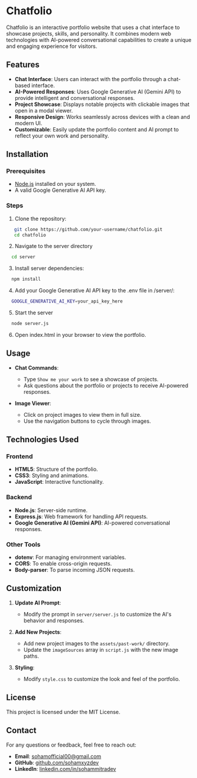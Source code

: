 # Chatfolio

Chatfolio is an interactive portfolio website that uses a chat interface to showcase projects, skills, and personality. It combines modern web technologies with AI-powered conversational capabilities to create a unique and engaging experience for visitors.

## Features

- **Chat Interface**: Users can interact with the portfolio through a chat-based interface.
- **AI-Powered Responses**: Uses Google Generative AI (Gemini API) to provide intelligent and conversational responses.
- **Project Showcase**: Displays notable projects with clickable images that open in a modal viewer.
- **Responsive Design**: Works seamlessly across devices with a clean and modern UI.
- **Customizable**: Easily update the portfolio content and AI prompt to reflect your own work and personality.

## Installation

### Prerequisites

- [Node.js](https://nodejs.org/) installed on your system.
- A valid Google Generative AI API key.

### Steps

1. Clone the repository:
```bash
   git clone https://github.com/your-username/chatfolio.git
   cd chatfolio
```
2. Navigate to the server directory
```bash
  cd server
```
3. Install server dependencies:
```bash
  npm install
```
4. Add your Google Generative AI API key to the .env file in /server/:
```bash
  GOOGLE_GENERATIVE_AI_KEY=your_api_key_here
```
5. Start the server
```bash
  node server.js
```
6. Open index.html in your browser to view the portfolio.

## Usage

- **Chat Commands**:
  - Type `Show me your work` to see a showcase of projects.
  - Ask questions about the portfolio or projects to receive AI-powered responses.

- **Image Viewer**:
  - Click on project images to view them in full size.
  - Use the navigation buttons to cycle through images.

## Technologies Used

### Frontend
- **HTML5**: Structure of the portfolio.
- **CSS3**: Styling and animations.
- **JavaScript**: Interactive functionality.

### Backend
- **Node.js**: Server-side runtime.
- **Express.js**: Web framework for handling API requests.
- **Google Generative AI (Gemini API)**: AI-powered conversational responses.

### Other Tools
- **dotenv**: For managing environment variables.
- **CORS**: To enable cross-origin requests.
- **Body-parser**: To parse incoming JSON requests.

## Customization

1. **Update AI Prompt**:
   - Modify the prompt in `server/server.js` to customize the AI's behavior and responses.

2. **Add New Projects**:
   - Add new project images to the `assets/past-work/` directory.
   - Update the `imageSources` array in `script.js` with the new image paths.

3. **Styling**:
   - Modify `style.css` to customize the look and feel of the portfolio.

## License

This project is licensed under the MIT License.

## Contact

For any questions or feedback, feel free to reach out:

- **Email**: sohamofficial00@gmail.com
- **GitHub**: [github.com/sohamxyzdev](https://github.com/sohamxyzdev)
- **LinkedIn**: [linkedin.com/in/sohammitradev](https://linkedin.com/in/sohammitradev)
